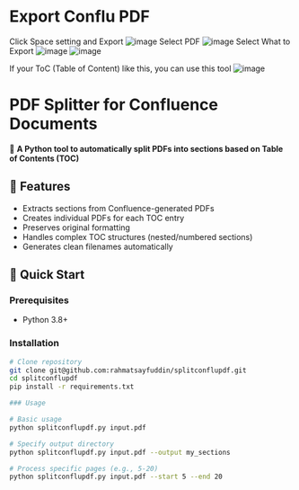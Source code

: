 # Export Conflu PDF
Click Space setting and Export
![image](https://github.com/user-attachments/assets/ae8cdc0d-f489-405a-8ad6-85480443df0c)
Select PDF
![image](https://github.com/user-attachments/assets/f25aa688-c8c6-442b-b1e0-c44a6759fe89)
Select What to Export
![image](https://github.com/user-attachments/assets/c964167c-4c39-490d-b4e2-c6dc44905097)
![image](https://github.com/user-attachments/assets/168a6e51-2f6e-42fb-8745-6ef2907112d1)

If your ToC (Table of Content) like this, you can use this tool
![image](https://github.com/user-attachments/assets/16f92c7f-1b45-4799-8c6c-cfb77ec328a9)
 


# PDF Splitter for Confluence Documents

🔧 **A Python tool to automatically split PDFs into sections based on Table of Contents (TOC)**

## 📌 Features
- Extracts sections from Confluence-generated PDFs
- Creates individual PDFs for each TOC entry
- Preserves original formatting
- Handles complex TOC structures (nested/numbered sections)
- Generates clean filenames automatically

## 🚀 Quick Start
### Prerequisites
- Python 3.8+

### Installation
```bash
# Clone repository
git clone git@github.com:rahmatsayfuddin/splitconflupdf.git
cd splitconflupdf
pip install -r requirements.txt

### Usage

# Basic usage
python splitconflupdf.py input.pdf

# Specify output directory
python splitconflupdf.py input.pdf --output my_sections

# Process specific pages (e.g., 5-20)
python splitconflupdf.py input.pdf --start 5 --end 20

